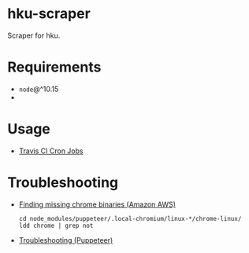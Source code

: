 # hku-scraper

Scraper for hku.

# Requirements

- `node`@^10.15
-

# Usage

- [Travis CI Cron Jobs](https://docs.travis-ci.com/user/cron-jobs/)

# Troubleshooting

- [Finding missing chrome binaries (Amazon AWS)](https://aws.amazon.com/ko/blogs/devops/how-to-run-headless-front-end-tests-with-aws-cloud9-and-aws-codebuild/)

  ```
  cd node_modules/puppeteer/.local-chromium/linux-*/chrome-linux/
  ldd chrome | grep not
  ```

- [Troubleshooting (Puppeteer)](https://github.com/GoogleChrome/puppeteer/blob/master/docs/troubleshooting.md)
